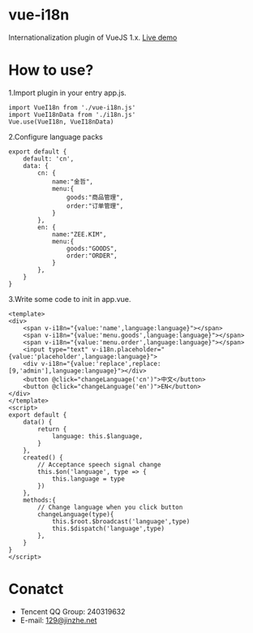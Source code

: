 # vue-i18n

Internationalization plugin of VueJS 1.x. 
[Live demo](https://jinzhe.github.io/vue-i18n/)

# How to use?

1.Import plugin in your entry app.js.
```
import VueI18n from './vue-i18n.js'
import VueI18nData from './i18n.js'
Vue.use(VueI18n, VueI18nData)
```
2.Configure language packs
```
export default {
	default: 'cn',
	data: {
		cn: {
			name:"金哲",
			menu:{
			    goods:"商品管理",
			    order:"订单管理",
			}
		},
		en: {
			name:"ZEE.KIM",
			menu:{
			    goods:"GOODS",
			    order:"ORDER",
			}
		},
	}
}
```
3.Write some code to init in app.vue.
```
<template>
<div>
	<span v-i18n="{value:'name',language:language}"></span>
	<span v-i18n="{value:'menu.goods',language:language}"></span>
	<span v-i18n="{value:'menu.order',language:language}"></span>
	<input type="text" v-i18n.placeholder="{value:'placeholder',language:language}">
	<div v-i18n="{value:'replace',replace:[9,'admin'],language:language}"></div>
	<button @click="changeLanguage('cn')">中文</button>
	<button @click="changeLanguage('en')">EN</button>
</div>
</template>
<script>
export default {
	data() {
		return {
			language: this.$language,
		}
	},
	created() {
		// Acceptance speech signal change
		this.$on('language', type => {
			this.language = type
		})
	},
	methods:{
		// Change language when you click button
        changeLanguage(type){
            this.$root.$broadcast('language',type)
            this.$dispatch('language',type)
        },
	}
}
</script>
```
# Conatct

- Tencent QQ Group: 240319632
- E-mail: 129@jinzhe.net